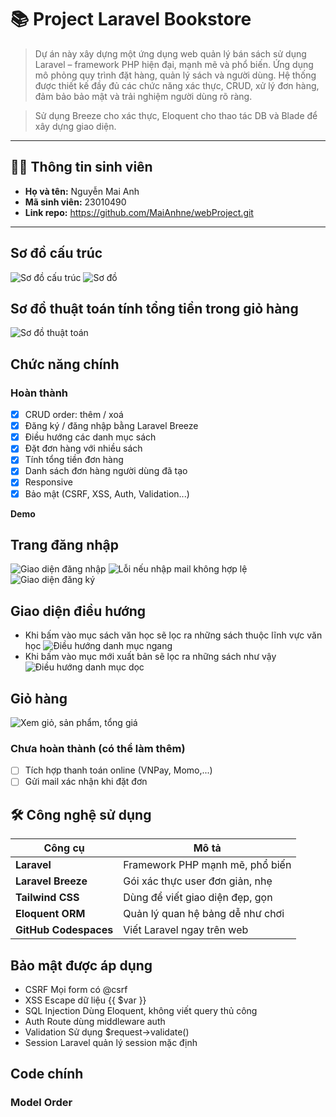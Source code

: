 # 📚 Project Laravel Bookstore

>  Dự án này xây dựng một ứng dụng web quản lý bán sách sử dụng Laravel – framework PHP hiện đại, mạnh mẽ và phổ biến.
> Ứng dụng mô phỏng quy trình đặt hàng, quản lý sách và người dùng.
> Hệ thống được thiết kế đầy đủ các chức năng xác thực, CRUD, xử lý đơn hàng, đảm bảo bảo mật và trải nghiệm người dùng rõ ràng.

>  Sử dụng Breeze cho xác thực, Eloquent cho thao tác DB và Blade để xây dựng giao diện.  
---

## 👩‍🎓 Thông tin sinh viên

- **Họ và tên:** Nguyễn Mai Anh  
- **Mã sinh viên:** 23010490  
- **Link repo:** https://github.com/MaiAnhne/webProject.git
---

## Sơ đồ cấu trúc
![Sơ đồ cấu trúc](cautruc1.jpg)
![Sơ đồ ](cautruc2.jpg)
## Sơ đồ thuật toán tính tổng tiền trong giỏ hàng
![Sơ đồ thuật toán](thuattoan.jpg)

## Chức năng chính
###  Hoàn thành

- [x] CRUD order: thêm / xoá 
- [x] Đăng ký / đăng nhập bằng Laravel Breeze
- [x] Điều hướng các danh mục sách 
- [x] Đặt đơn hàng với nhiều sách 
- [x] Tính tổng tiền đơn hàng 
- [x] Danh sách đơn hàng người dùng đã tạo
- [x] Responsive
- [x] Bảo mật (CSRF, XSS, Auth, Validation...)

**Demo**
## Trang đăng nhập
   ![Giao diện đăng nhập](Dn.jpg)
   ![Lỗi nếu nhập mail không hợp lệ](Khople.jpg)
   ![Giao diện đăng ký](Đk.jpg)

## Giao diện điều hướng
- Khi bấm vào mục sách văn học sẽ lọc ra những sách thuộc lĩnh vực văn học
   ![Điều hướng danh mục ngang](Danhmuc1.jpg)
- Khi bấm vào mục mới xuất bản sẽ lọc ra những sách như vậy
   ![Điều hướng danh mục dọc](Danhmuc2.jpg)

## Giỏ hàng
   ![Xem giỏ, sản phẩm, tổng giá](gio-hang.jpg)

###  Chưa hoàn thành (có thể làm thêm)
- [ ] Tích hợp thanh toán online (VNPay, Momo,...)
- [ ] Gửi mail xác nhận khi đặt đơn

## 🛠️ Công nghệ sử dụng

| Công cụ         | Mô tả                                   |
|----------------|------------------------------------------|
| **Laravel** | Framework PHP mạnh mẽ, phổ biến             |
| **Laravel Breeze** | Gói xác thực user đơn giản, nhẹ      |
| **Tailwind CSS** | Dùng để viết giao diện đẹp, gọn        |
| **Eloquent ORM** | Quản lý quan hệ bảng dễ như chơi       |
| **GitHub Codespaces** | Viết Laravel ngay trên web        |


## Bảo mật được áp dụng
- CSRF	Mọi form có @csrf
- XSS	Escape dữ liệu {{ $var }}
- SQL Injection	Dùng Eloquent, không viết query thủ công
- Auth	Route dùng middleware auth
- Validation	Sử dụng $request->validate()
- Session	Laravel quản lý session mặc định

## Code chính
### Model Order
